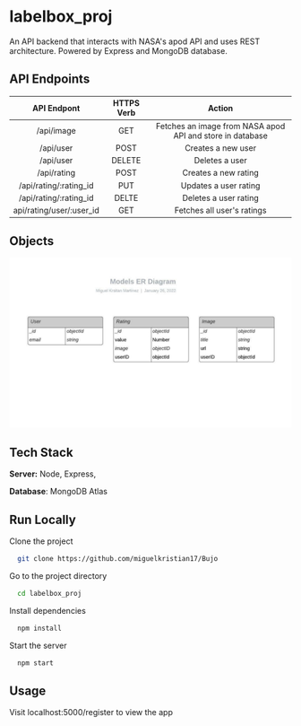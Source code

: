 # labelbox_proj

An API backend that interacts with NASA's apod API and uses REST architecture. Powered by Express and MongoDB database.  

## API Endpoints

|        API Endpont       | HTTPS Verb |                           Action                          |
|:------------------------:|:----------:|:---------------------------------------------------------:|
| /api/image               | GET        | Fetches an image from NASA apod API and store in database |
| /api/user                | POST       | Creates a new user                                        |
| /api/user                | DELETE     | Deletes a user                                            |
| /api/rating              | POST       | Creates a new rating                                      |
| /api/rating/:rating_id   | PUT        | Updates a user rating                                     |
| /api/rating/:rating_id   | DELTE      | Deletes a user rating                                     |
| api/rating/user/:user_id | GET        | Fetches all user's ratings                                |

## Objects

![App Screenshot](/assets/models.jpeg?raw=true)

## Tech Stack

**Server:** Node, Express, 

**Database**: MongoDB Atlas


## Run Locally

Clone the project

```bash
  git clone https://github.com/miguelkristian17/Bujo
```

Go to the project directory

```bash
  cd labelbox_proj
```

Install dependencies

```bash
  npm install
```

Start the server

```bash
  npm start
```


## Usage

Visit localhost:5000/register to view the app